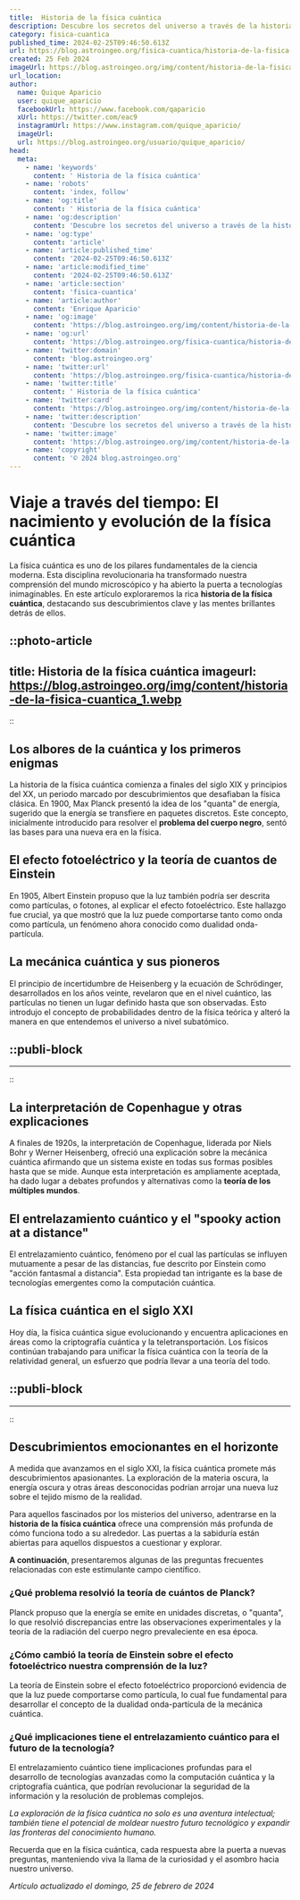 ```yaml
---
title:  Historia de la física cuántica
description: Descubre los secretos del universo a través de la historia de la física cuántica. Un viaje fascinante desde Planck hasta la actualidad.
category: fisica-cuantica
published_time: 2024-02-25T09:46:50.613Z
url: https://blog.astroingeo.org/fisica-cuantica/historia-de-la-fisica-cuantica
created: 25 Feb 2024
imageUrl: https://blog.astroingeo.org/img/content/historia-de-la-fisica-cuantica_1.webp
url_location:
author:
  name: Quique Aparicio
  user: quique_aparicio
  facebookUrl: https://www.facebook.com/qaparicio
  xUrl: https://twitter.com/eac9
  instagramUrl: https://www.instagram.com/quique_aparicio/
  imageUrl: 
  url: https://blog.astroingeo.org/usuario/quique_aparicio/
head:
  meta:
    - name: 'keywords'
      content: ' Historia de la física cuántica'
    - name: 'robots'
      content: 'index, follow'
    - name: 'og:title'
      content: ' Historia de la física cuántica'
    - name: 'og:description'
      content: 'Descubre los secretos del universo a través de la historia de la física cuántica. Un viaje fascinante desde Planck hasta la actualidad.'
    - name: 'og:type'
      content: 'article'
    - name: 'article:published_time'
      content: '2024-02-25T09:46:50.613Z'
    - name: 'article:modified_time'
      content: '2024-02-25T09:46:50.613Z'
    - name: 'article:section'
      content: 'fisica-cuantica'
    - name: 'article:author'
      content: 'Enrique Aparicio'
    - name: 'og:image'
      content: 'https://blog.astroingeo.org/img/content/historia-de-la-fisica-cuantica_1.webp'
    - name: 'og:url'
      content: 'https://blog.astroingeo.org/fisica-cuantica/historia-de-la-fisica-cuantica'
    - name: 'twitter:domain'
      content: 'blog.astroingeo.org'
    - name: 'twitter:url'
      content: 'https://blog.astroingeo.org/fisica-cuantica/historia-de-la-fisica-cuantica'
    - name: 'twitter:title'
      content: ' Historia de la física cuántica'
    - name: 'twitter:card'
      content: 'https://blog.astroingeo.org/img/content/historia-de-la-fisica-cuantica_1.webp'
    - name: 'twitter:description'
      content: 'Descubre los secretos del universo a través de la historia de la física cuántica. Un viaje fascinante desde Planck hasta la actualidad.'
    - name: 'twitter:image'
      content: 'https://blog.astroingeo.org/img/content/historia-de-la-fisica-cuantica_1.webp'
    - name: 'copyright'
      content: '© 2024 blog.astroingeo.org'
---
```

# Viaje a través del tiempo: El nacimiento y evolución de la física cuántica

La física cuántica es uno de los pilares fundamentales de la ciencia moderna. Esta disciplina revolucionaria ha transformado nuestra comprensión del mundo microscópico y ha abierto la puerta a tecnologías inimaginables. En este artículo exploraremos la rica **historia de la física cuántica**, destacando sus descubrimientos clave y las mentes brillantes detrás de ellos.


::photo-article
---
title:  Historia de la física cuántica
imageurl: https://blog.astroingeo.org/img/content/historia-de-la-fisica-cuantica_1.webp
---
::


## Los albores de la cuántica y los primeros enigmas
La historia de la física cuántica comienza a finales del siglo XIX y principios del XX, un periodo marcado por descubrimientos que desafiaban la física clásica. En 1900, Max Planck presentó la idea de los "quanta" de energía, sugerido que la energía se transfiere en paquetes discretos. Este concepto, inicialmente introducido para resolver el **problema del cuerpo negro**, sentó las bases para una nueva era en la física.

## El efecto fotoeléctrico y la teoría de cuantos de Einstein
En 1905, Albert Einstein propuso que la luz también podría ser descrita como partículas, o fotones, al explicar el efecto fotoeléctrico. Este hallazgo fue crucial, ya que mostró que la luz puede comportarse tanto como onda como partícula, un fenómeno ahora conocido como dualidad onda-partícula.

## La mecánica cuántica y sus pioneros
El principio de incertidumbre de Heisenberg y la ecuación de Schrödinger, desarrollados en los años veinte, revelaron que en el nivel cuántico, las partículas no tienen un lugar definido hasta que son observadas. Esto introdujo el concepto de probabilidades dentro de la física teórica y alteró la manera en que entendemos el universo a nivel subatómico.


  ::publi-block
  ---
  ---
  ::
  
  
## La interpretación de Copenhague y otras explicaciones
A finales de 1920s, la interpretación de Copenhague, liderada por Niels Bohr y Werner Heisenberg, ofreció una explicación sobre la mecánica cuántica afirmando que un sistema existe en todas sus formas posibles hasta que se mide. Aunque esta interpretación es ampliamente aceptada, ha dado lugar a debates profundos y alternativas como la **teoría de los múltiples mundos**.

## El entrelazamiento cuántico y el "spooky action at a distance"
El entrelazamiento cuántico, fenómeno por el cual las partículas se influyen mutuamente a pesar de las distancias, fue descrito por Einstein como "acción fantasmal a distancia". Esta propiedad tan intrigante es la base de tecnologías emergentes como la computación cuántica.

## La física cuántica en el siglo XXI
Hoy día, la física cuántica sigue evolucionando y encuentra aplicaciones en áreas como la criptografía cuántica y la teletransportación. Los físicos continúan trabajando para unificar la física cuántica con la teoría de la relatividad general, un esfuerzo que podría llevar a una teoría del todo.


  ::publi-block
  ---
  ---
  ::
  
  
## Descubrimientos emocionantes en el horizonte
A medida que avanzamos en el siglo XXI, la física cuántica promete más descubrimientos apasionantes. La exploración de la materia oscura, la energía oscura y otras áreas desconocidas podrían arrojar una nueva luz sobre el tejido mismo de la realidad.

Para aquellos fascinados por los misterios del universo, adentrarse en la **historia de la física cuántica** ofrece una comprensión más profunda de cómo funciona todo a su alrededor. Las puertas a la sabiduría están abiertas para aquellos dispuestos a cuestionar y explorar.

**A continuación**, presentaremos algunas de las preguntas frecuentes relacionadas con este estimulante campo científico.

### ¿Qué problema resolvió la teoría de cuántos de Planck?
Planck propuso que la energía se emite en unidades discretas, o "quanta", lo que resolvió discrepancias entre las observaciones experimentales y la teoría de la radiación del cuerpo negro prevaleciente en esa época.

### ¿Cómo cambió la teoría de Einstein sobre el efecto fotoeléctrico nuestra comprensión de la luz?
La teoría de Einstein sobre el efecto fotoeléctrico proporcionó evidencia de que la luz puede comportarse como partícula, lo cual fue fundamental para desarrollar el concepto de la dualidad onda-partícula de la mecánica cuántica.

### ¿Qué implicaciones tiene el entrelazamiento cuántico para el futuro de la tecnología?
El entrelazamiento cuántico tiene implicaciones profundas para el desarrollo de tecnologías avanzadas como la computación cuántica y la criptografía cuántica, que podrían revolucionar la seguridad de la información y la resolución de problemas complejos.

*La exploración de la física cuántica no solo es una aventura intelectual; también tiene el potencial de moldear nuestro futuro tecnológico y expandir las fronteras del conocimiento humano.* 

Recuerda que en la física cuántica, cada respuesta abre la puerta a nuevas preguntas, manteniendo viva la llama de la curiosidad y el asombro hacia nuestro universo.

_Artículo actualizado el domingo, 25 de febrero de 2024_